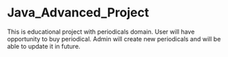 # Java_Advanced_Project
This is educational project with periodicals domain. User will have opportunity to buy periodical. Admin will create new periodicals and will be able to update it in future.
